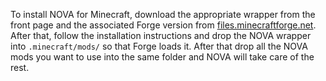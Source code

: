 To install NOVA for Minecraft, download the appropriate wrapper from the front page and the associated Forge version from [files.minecraftforge.net](http://files.minecraftforge.net/).
After that, follow the installation instructions and drop the NOVA wrapper into `.minecraft/mods/` so that Forge loads it. After that drop all the NOVA mods you want to use into the same folder and NOVA will take care of the rest.
